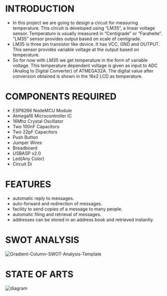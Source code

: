 # **INTRODUCTION**
* In this project we are going to design a circuit for measuring temperature. This circuit is developed using “LM35”, a linear voltage sensor. Temperature is usually measured in “Centigrade” or “Faraheite”. “LM35” sensor provides output based on scale of centigrade.
* LM35 is three pin transistor like device. It has VCC, GND and OUTPUT. This sensor provides variable voltage at the output based on temperature.
* So for now with LM35 we get temperature in the form of variable voltage. This temperature dependent voltage is given as input to ADC (Analog to Digital Converter) of ATMEGA32A. The digital value after conversion obtained is shown in the 16x2 LCD as temperature.

# **COMPONENTS REQUIRED**
* ESP8266 NodeMCU Module
* Atmega16 Microcontroller IC
* 16Mhz Crystal Oscillator
* Two 100nF Capacitors
* Two 22pF Capacitors
* Push Button
* Jumper Wires
* Breadboard
* USBASP v2.0
* Led(Any Color)
* Circuit Di

# **FEATURES**
* automatic reply to messages.
* auto-forward and redirection of messages.
* facility to send copies of a message to many people.
* automatic filing and retrieval of messages.
* addresses can be stored in an address book and retrieved instantly.

# **SWOT ANALYSIS**
![Gradient-Column-SWOT-Analysis-Template](https://user-images.githubusercontent.com/94214304/143734103-79275005-46cd-45e9-8c1e-79e0d6d6fe17.png)

# **STATE OF ARTS**
![diagram](https://user-images.githubusercontent.com/94214304/143740075-c74b1b51-b8a5-4765-9b65-94a2f5e0c9e1.jpg)
